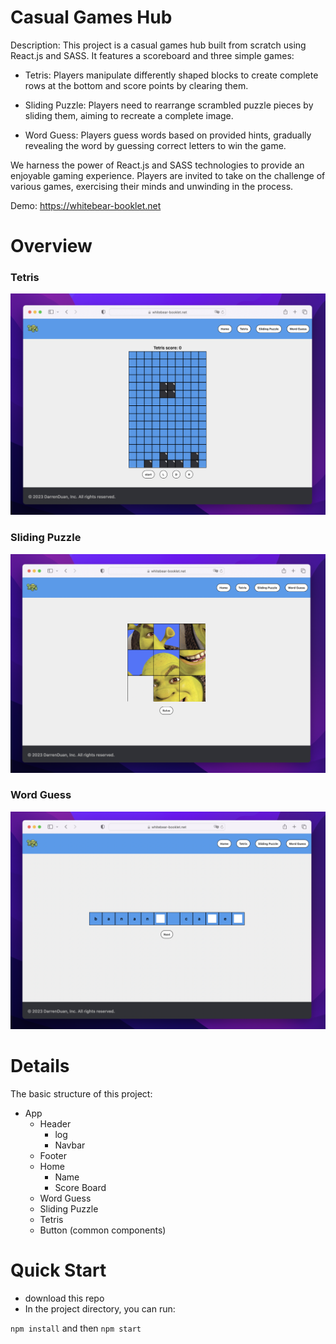 # Casual Games Hub

Description: This project is a casual games hub built from scratch using React.js and SASS. It features a scoreboard and three simple games:

- Tetris: Players manipulate differently shaped blocks to create complete rows at the bottom and score points by clearing them.

- Sliding Puzzle: Players need to rearrange scrambled puzzle pieces by sliding them, aiming to recreate a complete image.

- Word Guess: Players guess words based on provided hints, gradually revealing the word by guessing correct letters to win the game.

We harness the power of React.js and SASS technologies to provide an enjoyable gaming experience. Players are invited to take on the challenge of various games, exercising their minds and unwinding in the process.


Demo: https://whitebear-booklet.net

# Overview
### Tetris
![alt text](https://github.com/DarrenDuanAU/simple-games/blob/main/images/tetris.png)

### Sliding Puzzle
![alt text](https://github.com/DarrenDuanAU/simple-games/blob/main/images/SlidingPuzzle.png)

### Word Guess
![alt text](https://github.com/DarrenDuanAU/simple-games/blob/main/images/WordGuess.png)

# Details

The basic structure of this project:
- App
  - Header
    - log
    - Navbar
  - Footer
  - Home
    - Name
    - Score Board
  - Word Guess
  - Sliding Puzzle
  - Tetris
  - Button (common components)

# Quick Start

- download this repo
- In the project directory, you can run:

`npm install` and then `npm start`
